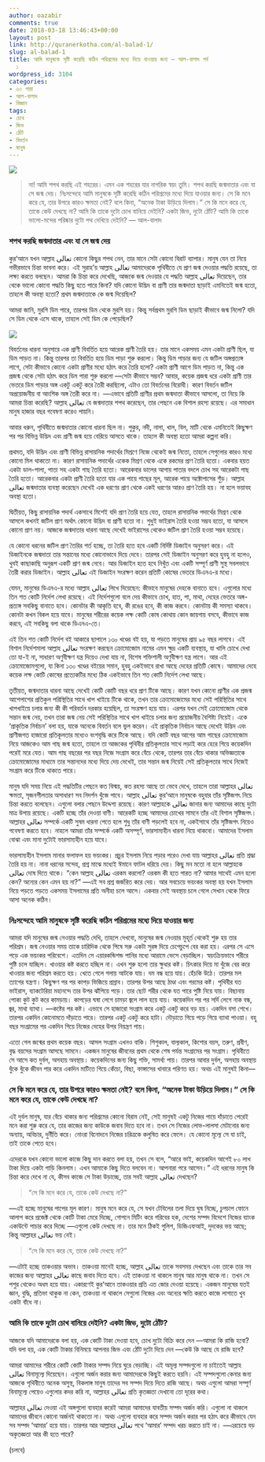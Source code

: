 ```yaml
---
author: oazabir
comments: true
date: 2018-03-18 13:46:43+00:00
layout: post
link: http://quranerkotha.com/al-balad-1/
slug: al-balad-1
title: আমি মানুষকে সৃষ্টি করেছি কঠিন পরিশ্রমের মধ্যে দিয়ে যাওয়ার জন্য — আল-বালাদ পর্ব
  ১
wordpress_id: 3104
categories:
- ৩০ পারা
- আল-বালাদ
- বিজ্ঞান
tags:
- চোখ
- জিভ
- ঠোঁট
- বিবর্তন
- মানুষ
---
```


![](http://quranerkotha.com/wp-content/uploads/2018/03/90_1_10.png)


<blockquote>না! আমি শপথ করছি এই শহরের। এমন এক শহরের যার নাগরিক স্বয়ং তুমি। শপথ করছি জন্মদাতার এবং যা সে জন্ম দেয়। নিঃসন্দেহে আমি মানুষকে সৃষ্টি করেছি কঠিন পরিশ্রমের মধ্যে দিয়ে যাওয়ার জন্য। সে কি মনে করে যে, তার উপরে কারও ক্ষমতা নেই? বলে কিনা, “অনেক টাকা উড়িয়ে দিলাম।” সে কি মনে করে যে, তাকে কেউ দেখছে না?
আমি কি তাকে দুটো চোখ বানিয়ে দেইনি? একটা জিভ, দুটো ঠোঁট? আমি কি তাকে ভালো-মন্দের পরিষ্কার দুটো পথ দেখিয়ে দেইনি? — আল-বালাদ</blockquote>




### শপথ করছি জন্মদাতার এবং যা সে জন্ম দেয়


কুর‘আনে যখন আল্লাহ تعالى কোনো কিছুর শপথ নেন, তার মানে সেটা কোনো বিরাট ব্যাপার। মানুষ যেন তা নিয়ে গভীরভাবে চিন্তা ভাবনা করে। এই সুরাহ’য় আল্লাহ تعالى আমাদেরকে পৃথিবীতে যে প্রাণ জন্ম দেওয়ার পদ্ধতি রয়েছে, তা লক্ষ্য করতে বলছেন। আমরা কি চিন্তা করে দেখেছি, আজকে জন্ম দেওয়ার যে পদ্ধতি আল্লাহ تعالى দিয়েছেন, তার থেকে ভালো কোনো পদ্ধতি কিছু হতে পারে কিনা? যদি কোনো উদ্ভিদ বা প্রাণী তার জন্মদাতা ছাড়াই এমনিতেই জন্ম হতো, তাহলে কী অবস্থা হতো? প্রথম জন্মদাতাকে কে জন্ম দিয়েছিল?

আমরা জানি, মুরগি ডিম পারে, তারপর ডিম থেকে মুরগি হয়। কিন্তু সর্বপ্রথম মুরগি ডিম ছাড়াই কীভাবে জন্ম নিলো? যদি সে ডিম থেকে এসে থাকে, তাহলে সেই ডিম কে পেড়েছিল?<!-- more -->

![](http://quranerkotha.com/wp-content/uploads/2018/03/90_title.png)

বিবর্তনের ধারনা অনুসারে এক প্রাণী বিবর্তিত হয়ে আরেক প্রাণী তৈরি হয়। তার মানে একসময় এমন একটা প্রাণী ছিল, যা ডিম পাড়ত না। কিন্তু তারপর তা বিবর্তিত হয়ে ডিম পাড়া শুরু করলো। কিন্তু ডিম পাড়ার জন্য যে জটিল অঙ্গপ্রত্যঙ্গ লাগে, সেটা কীভাবে কোনো একটা প্রাণীর মধ্যে হঠাৎ করে তৈরি হলো? একটা প্রাণী আগে ডিম পাড়ত না, কিন্তু এক প্রজন্ম থেকে সেটা হঠাৎ করে ডিম পারা শুরু করলো —সেটা কীভাবে সম্ভব? আবার, কয়েক প্রজন্ম ধরে একটা প্রাণী তার ভেতরে ডিম পাড়ার অঙ্গ একটু একটু করে তৈরী করছিলো, এটাও তো বিবর্তনের বিরোধী। কারণ বিবর্তন জটিল অপ্রয়োজনীয় বা আংশিক অঙ্গ তৈরী করে না। —এভাবে প্রতিটি প্রাণীর প্রথম জন্মদাতা কীভাবে আসলো, তা নিয়ে কি আমরা চিন্তা করেছি? আল্লাহ تعالى যে জন্মদাতার শপথ করেছেন, তার পেছনে এক বিশাল রহস্য রয়েছে। এর সমাধান মানুষ হাজার বছর গবেষণা করেও পায়নি।

আবার ধরুন, পৃথিবীতে জন্মদাতার কোনো ধারনা ছিল না। পুকুর, নদী, নালা, খাল, বিল, মাটি থেকে এমনিতেই কিছুক্ষণ পর পর বিভিন্ন উদ্ভিদ এবং প্রাণী জন্ম হয়ে বেরিয়ে আসতে থাকে। তাহলে কী অবস্থা হতো আমরা কল্পনা করি।

প্রথমত, যদি উদ্ভিদ এবং প্রাণী বিভিন্ন রাসায়নিক পদার্থের মিশ্রণে নিজে থেকেই জন্ম নিতো, তাহলে সেগুলোর কারও মধ্যে কোনো মিল থাকতো না। কারণ রাসায়নিক পদার্থের একেক মিশ্রণ থেকে একে রকমের প্রাণ তৈরি হতো। একবার হয়ত একটা ডাল-পালা, পাতা সহ একটা গাছ তৈরি হতো। আরেকবার ডালের আগায় পাতার বদলে চোখ সহ আরেকটা গাছ তৈরি হতো। আরেকবার একটা প্রাণী তৈরি হতো যার এক পায়ে গাছের মূল, আরেক পায়ে অক্টোপাসের শুঁড়। আল্লাহ تعالى জন্মদাতার ব্যবস্থা করেছেন দেখেই এক ধরণের প্রাণ থেকে একই ধরণের আরও প্রাণ তৈরি হয়। না হলে ভয়াবহ অবস্থা হতো।

দ্বিতীয়ত, কিছু রাসায়নিক পদার্থ একসাথে মিশেই যদি প্রাণ তৈরি হয়ে যেত, তাহলে রাসায়নিক পদার্থের মিশ্রণ থেকে আসলে কখনই জটিল প্রাণ অর্থাৎ কোনো উদ্ভিদ বা প্রাণী হতো না। শুধুই ভাইরাস তৈরি হওয়া সম্ভব হতো, যা আসলে কোনো প্রাণ নয়। আজকে জন্মদাতার ধারনা আছে দেখেই ভাইরাসের থেকেও জটিল প্রাণ তৈরি হওয়া সম্ভব হয়েছে।

যে কোনো ধরনের জটিল প্রাণ তৈরির শর্ত হচ্ছে, তা তৈরি হতে হবে একটি নির্দিষ্ট ডিজাইন অনুসরণ করে। এই ডিজাইনকে জন্মদাতা তার সন্তানের মধ্যে কোনোভাবে দিয়ে দেবে। তারপর সেই ডিজাইন অনুসরণ করে হুবহু না হলেও, খুবই কাছাকাছি অনুরূপ একটি প্রাণ জন্ম নেবে। আর ডিজাইন হতে হবে নিখুঁত এবং একটি সম্পূর্ণ প্রাণী সুস্থ সবলভাবে তৈরী করার ডিজাইন। আল্লাহ تعالى এই ডিজাইন সংরক্ষণ করেন প্রতিটি কোষের ভেতরে ডিএনএ-র মধ্যে।

যেমন, মানুষের ডিএনএ-র মধ্যে আল্লাহ تعالى লিখে দিয়েছেন: কীভাবে মানুষের দেহকে বানাতে হবে। এগুলোর মধ্যে তিন শত কোটি নির্দেশ লেখা রয়েছে। এই নির্দেশগুলো বলে দেয় কীভাবে চোখ, হাত, পা, মাথা, দেহের ভেতরে অঙ্গ-প্রত্যঙ্গ সবকিছু বানাতে হবে। কোনটার কী আকৃতি হবে, কী রঙের হবে, কী কাজ করবে। কোনটায় কী সমস্যা থাকবে। কোনটা কখন বিকল হয়ে যাবে। মানুষের শরীরের কয়েক লক্ষ কোটি কোষ কোথায় কোন জায়গায় বসবে, কীভাবে কাজ করবে, এই সবকিছু বলা থাকে ডিএনএ-তে।

এই তিন শত কোটি নির্দেশ বই আকারে ছাপালে ১৩০ খণ্ডের বই হয়, যা পড়তে মানুষের প্রায় ৯৫ বছর লাগবে। এই বিশাল নির্দেশমালা আল্লাহ تعالى সংরক্ষণ করছেন ক্রোমোজোম নামের এমন ক্ষুদ্র একটি ব্যবস্থায়, যা খালি চোখে দেখা তো যা-ই না, সাধারণ অণুবীক্ষণ যন্ত্র দিয়েও দেখা যায় না, বিশেষ শক্তিশালী অণুবীক্ষণ যন্ত্র লাগে। আর এই ক্রোমোজোমগুলো, যা কিনা ১৩০ খণ্ডের বইয়ের সমান, হুবহু একইভাবে রাখা আছে দেহের প্রতিটি কোষে। আমাদের দেহে কয়েক লক্ষ কোটি কোষের প্রত্যেকটির মধ্যে ঠিক একইভাবে তিন শত কোটি নির্দেশ লেখা আছে।

তৃতীয়ত, জন্মদাতার ধারনা আছে দেখেই কোটি কোটি বছর ধরে প্রাণ টিকে আছে। কারণ যখন কোনো প্রাণীর এক প্রজন্ম আশেপাশের প্রতিকুল পরিস্থিতির সাথে খাপ খাইয়ে টিকে থাকে, তখন তার ক্রোমোজোমের মধ্যে সেই পরিস্থিতির সাথে খাপখাইয়ে চলার জন্য কী কী পরিবর্তন দরকার হয়েছিল, তা সংরক্ষণ হয়ে যায়। এরপর যখন সেই ক্রোমোজোম থেকে সন্তান জন্ম নেয়, তখন তারা জন্ম নেয় সেই পরিস্থিতির সাথে খাপ খাইয়ে চলার জন্য প্রয়োজনীয় বৈশিষ্ট্য নিয়েই। একে ‘প্রাকৃতিক নির্বাচন’ বলা হয়, যাকে অনেকে বিবর্তন বলে ভুল করেন। এই প্রাকৃতিক নির্বাচন আছে দেখেই উদ্ভিদ এবং প্রাণীজগত হাজারো প্রতিকূলতার মধ্যেও বংশবৃদ্ধি করে টিকে আছে। যদি কোটি বছর আগের আম গাছের ক্রোমোজোম নিয়ে আজকেও আম গাছ জন্ম হতো, তাহলে তা আজকের পৃথিবীর প্রতিকূলতার সাথে লড়াই করে হেরে গিয়ে কয়েকদিন পরেই মরে যেত। আম গাছ বছরের পর বছর নিজে সংগ্রাম করে বেঁচে থেকে, তারপর তার বেঁচে থাকার অভিজ্ঞতাকে ক্রোমোজোমের মাধ্যমে তার সন্তানদের মধ্যে দিয়ে দেয় দেখেই, তার সন্তান জন্ম নিয়েই সেই প্রতিকূলতার সাথে নিজেই সংগ্রাম করে টিকে থাকতে পারে।

মানুষ যদি সময় নিয়ে এই পদ্ধতিটির পেছনে কত বিস্ময়, কত রহস্য আছে তা ভেবে দেখে, তাহলে তারা আল্লাহর تعالى ক্ষমতা, সৃজনশীলতার অসাধারণ সব নিদর্শন খুঁজে পাবে। আল্লাহ تعالى কুর‘আনে মানুষকে বহুবার তাঁর সৃষ্টিজগৎ নিয়ে চিন্তা করতে বলেছেন। এগুলো বলার পেছনে উদ্দেশ্য রয়েছে। কারণ আল্লাহকে تعالى জানার জন্য আমাদের কাছে দুটো মাত্র উপায় রয়েছে। একটি হচ্ছে তাঁর দেওয়া বাণী। আরেকটি হচ্ছে আমাদের চোখের সামনে তাঁর এই বিশাল সৃষ্টিজগৎ। আল্লাহর تعالى সম্পর্কে একটি সুষম ধারনা পেতে হলে শুধু তাঁর বাণী পড়লেই হবে না, একইসাথে তাঁর সৃষ্টিজগৎ নিয়েও গবেষণা করতে হবে। নাহলে আমরা তাঁর সম্পর্কে একটি অসম্পূর্ণ, ভারসাম্যহীন ধারনা নিয়ে থাকবো। আমাদের ইসলাম বোঝা এবং মানা দুটোই ভারসাম্যহীন হয়ে যাবে।

ভারসাম্যহীন ইসলাম মানার ফলাফল হয় ভয়ংকর। প্রচুর ইসলাম নিয়ে পড়ার পরেও দেখা যায় আল্লাহর تعالى প্রতি শ্রদ্ধা তৈরি হয় না। নানা ধরনের সন্দেহ, প্রশ্ন মাঝে মধ্যেই ঈমানে ফাটল ধরিয়ে দেয়। কিছু মন মতো না হলে আল্লাহকে تعالى দোষ দিতে থাকে। “কেন আল্লাহ تعالى এরকম করলো? ওরকম কী হতে পারত না? আমার সাথেই এমন হলো কেন? অন্যের কেন এমন হয় না?” —এই সব প্রশ্ন জর্জরিত করে দেয়। আর সবচেয়ে ভয়ংকর অবস্থা হয় যখন ইসলাম নিয়ে পড়তে পড়তে একসময় ইসলামের প্রতি অনীহা চলে আসে। একবার সেই অবস্থায় চলে গেলে সেখান থেকে ফিরে আসা অনেক কঠিন।


### নিঃসন্দেহে আমি মানুষকে সৃষ্টি করেছি কঠিন পরিশ্রমের মধ্যে দিয়ে যাওয়ার জন্য


আমরা যদি মানুষের জন্ম নেওয়ার পদ্ধতি দেখি, তাহলে দেখবো, মানুষের জন্ম নেওয়ার মুহূর্ত থেকেই শুরু হয় তার পরিশ্রম। জন্ম নেওয়ার সময় তাকে চারিদিক থেকে পিষে সরু একটা সুরঙ্গ দিয়ে চেপেচুপে বের করা হয়। এরপর সে এসে পড়ে এক ভয়ংকর পরিবেশে। এতদিন সে এয়ারকন্ডিশন্ড পানির মধ্যে আরামে ভেসে বেড়াচ্ছিল। স্বয়ংক্রিয়ভাবে শরীরে পুষ্টি চলে যাচ্ছিল। খাওয়ার কষ্ট করতে হচ্ছিল না। এখন শুরু হলো তার ক্ষুধার কষ্ট। চিৎকার দিয়ে মা খুঁজে বের করে খাওয়ার জন্য পরিশ্রম করতে হয়। খেতে গেলে গলায় আটকে যায়। দম বন্ধ হয়ে যায়। হেঁচকি উঠে। তারপর মল ত্যাগের যন্ত্রণা। কিছুক্ষণ পর পর কাপড় ভিজিয়ে প্রস্রাব। তারপর উপর আছে ঠাণ্ডা এবং গরমের কষ্ট। পৃথিবীর যত ভাইরাস, ব্যাকটেরিয়া মহানন্দে তার উপর ঝাঁপিয়ে পড়ে। তার ছোট শরীর থেকে যত পারে পুষ্টি নিয়ে যায়। বিছানায় পোকা কুট কুট করে কামড়ায়। কাপড়ের ঘষা লেগে চামড়া জ্বলে লাল হয়ে যায়। কয়েকদিন পর পর সর্দি লেগে নাক বন্ধ, জ্বর, মাথা ব্যাথা। —কষ্টের পর কষ্ট। এভাবে সে হাজারো সংগ্রাম করে একটু একটু করে বড় হয়। একদিন বসা শেখে। তারপর একদিন কোনোমতে দাঁড়াতে পারে। তারপর একটু একটু করে হাটা। দৌড়াতে গিয়ে পড়ে গিয়ে ব্যাথা পাওয়া। বহু বছর সংগ্রামের পর একদিন গিয়ে নিজের দেহের উপর নিয়ন্ত্রণ পায়।

এতো গেল জন্মের প্রথম কয়েক বছর। আসল সংগ্রাম এখনও বাকি। শিশুকাল, বাল্যকাল, কিশোর বয়স, তরুণ, প্রবীণ, বৃদ্ধ বয়সের সংগ্রাম আসছে সামনে। একজন মানুষের জীবনের প্রথম থেকে শেষ পর্যন্ত সংগ্রামের পর সংগ্রাম। পৃথিবীতে সে আসে কত দুর্বল, অসহায় অবস্থায়। কয়েকদিনের জন্য কিছু শক্তি, সামর্থ্য পায়। তারপর আবার দুর্বল, অসহায় অবস্থায় ধুঁকে ধুঁকে জীবন পার করে একদিন মাটিতে গিয়ে কেঁচো, বিছা, ফাঙ্গাসের খাবারে পরিণত হয়। অথচ এই মানুষই কিনা—


### সে কি মনে করে যে, তার উপরে কারও ক্ষমতা নেই? বলে কিনা, “অনেক টাকা উড়িয়ে দিলাম।” সে কি মনে করে যে, তাকে কেউ দেখছে না?


এই দুর্বল মানুষ, যার বেঁচে থাকার জন্য পরিশ্রমের কোনো বিরাম নেই, সেই মানুষই একটু নিজের পায়ে দাঁড়াতে পেরেই মনে করা শুরু করে যে, তার কাজের জন্য কাউকে জবাব দিতে হবে না। তখন সে নিজের লোভ-লালসা মেটানোর জন্য অন্যায়, অবিচার, দুর্নীতি করে। নোংরা বিনোদনে নিজের চরিত্রকে কলুষিত করে ফেলে। যে কোনো মূল্যে সে যা চাই, তাই তাকে পেতে হবে।

এদেরকে যখন কোনো ভালো কাজে কিছু দান করতে বলা হয়, তখন সে বলে, “আরে ভাই, কয়েকদিন আগেই ৮০ লাখ টাকা দিয়ে একটা গাড়ি কিনলাম। এখন আমাকে কিছু দিতে বলবেন না। আপনারা পরে আসেন।” এই ধরনের মানুষ কি চিন্তা করে দেখে না যে, কীসব কাজে সে টাকা উড়াচ্ছে, তার সবই আল্লাহ تعالى দেখছেন?


<blockquote>“সে কি মনে করে যে, তাকে কেউ দেখছে না?”</blockquote>


—এই হচ্ছে মানুষের পাপের মূল কারণ। মানুষ মনে করে যে, সে যখন টেবিলের তলা দিয়ে ঘুষ নিচ্ছে, চুপচাপ ফোনে আলাপ করে প্রজেক্ট থেকে কোটি টাকা মেরে দিচ্ছে, গোপনে মিটিং করে গরিবের হক, দেশের সম্পদ বিদেশে নিজের ব্যাংক একাউন্টে পাচার করে দিচ্ছে —এগুলো কেউ দেখছে না। তার মনে ঠিকই পুলিশ, ডিজিএফআই, দুদকের ভয় আছে; কিন্তু আল্লাহর تعالى ভয় নেই।


<blockquote>“সে কি মনে করে যে, তাকে কেউ দেখছে না?”</blockquote>


—এটাই হচ্ছে তাকওয়ার অভাব। তাকওয়া মানেই হচ্ছে, আল্লাহ تعالى তাকে সবসময় দেখছেন এবং তাকে তার সব কাজের জন্য আল্লাহর تعالى কাছে জবাব দিতে হবে। এই তাকওয়া না থাকলে মানুষ আর মানুষ থাকে না। তখন সে পশুর থেকেও অধম হয়ে যায়। একারণেই কুর‘আনে তাকওয়ার প্রতি এত জোর দেওয়া হয়েছে। একজন মানুষের যতই জ্ঞান, বুদ্ধি, প্রতিভা থাকুক না কেন, তাকওয়া না থাকলে সেগুলো নিজের এবং অন্যের ক্ষতি করতে কাজে লাগাতে খুব একটা বাঁধে না।


### আমি কি তাকে দুটো চোখ বানিয়ে দেইনি? একটা জিভ, দুটো ঠোঁট?


আজকে যদি আমাদেরকে বলা হয়, এক কোটি টাকা দেওয়া হবে, চোখ দুটো বিক্রি করে দেন —আমরা কি রাজি হবো? যদি বলা হয়, এক কোটি টাকার বিনিময়ে আপনার জিভ এবং ঠোঁট দুটো দিয়ে দেন —কেউ কি আছে যে রাজি হবে?

আমরা আমাদের শরীরে কোটি কোটি টাকার সম্পদ নিয়ে ঘুরে বেড়াচ্ছি। এই অমূল্য সম্পদগুলো না চাইতেই আল্লাহ تعالى বিনামূল্যে দিয়েছেন। এগুলো অর্জন করার জন্য আমাদেরকে কিছুই করতে হয়নি। এই সম্পদগুলো কেনার জন্য আজকে পৃথিবীতে অনেক অসুস্থ, বিকলাঙ্গ মানুষ তাদের সব সম্পদ দিয়ে দিতে রাজি আছে। অথচ এগুলো আমরা সম্পূর্ণ বিনামূল্যে পেয়েও এগুলোর কদর করি না, আল্লাহর تعالى প্রতি কৃতজ্ঞতা দেখানো তো দূরের কথা।

আল্লাহর تعالى দেওয়া এই অঙ্গগুলো ব্যবহার করেই আমরা আমাদের যাবতীয় সম্পদ অর্জন করি। এগুলো না থাকলে আমাদের জীবনে কোনো অর্জনই থাকতো না। অথচ এগুলো ব্যবহার করে সম্পদ অর্জন করার পর হঠাৎ করে কীভাবে যেন সব সম্পদ ‘আমার’ হয়ে যায়। তারপর আর আল্লাহর تعالى পথে ‘আমার’ সম্পদ খরচ করতে চাই না। —এরচেয়ে বড় অকৃতজ্ঞতা আর কী হতে পারে?

(চলবে)
